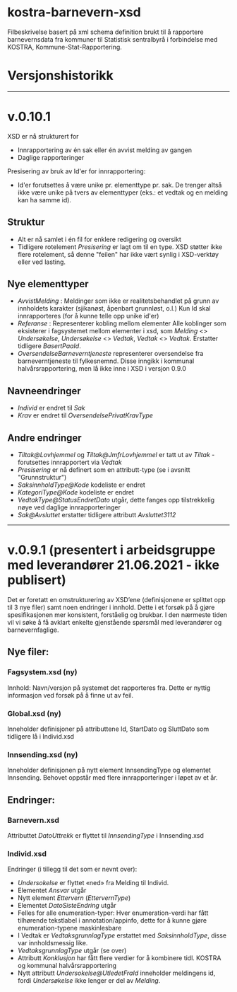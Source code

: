 # kostra-barnevern-xsd
Filbeskrivelse basert på xml schema definition brukt til å rapportere barnevernsdata fra kommuner til Statistisk sentralbyrå i forbindelse med KOSTRA, Kommune-Stat-Rapportering.

# Versjonshistorikk
---
# v.0.10.1
XSD er nå strukturert for
- Innrapportering av én sak eller én avvist melding av gangen
- Daglige rapporteringer

Presisering av bruk av Id'er for innrapportering:
- Id'er forutsettes å være unike pr. elementtype pr. sak.	De trenger altså ikke være unike på tvers av elementtyper (eks.: et vedtak og en melding kan ha samme id).

## Struktur
- Alt er nå samlet i én fil for enklere redigering og oversikt
- Tidligere rotelement *Presisering* er lagt om til en type. XSD støtter ikke flere rotelement, så denne "feilen" har ikke vært synlig i XSD-verktøy eller ved lasting.

## Nye elementtyper
- *AvvistMelding* : Meldinger som ikke er realitetsbehandlet på grunn av innholdets karakter (sjikanøst, åpenbart grunnløst, o.l.) 
Kun Id skal innrapporteres (for å kunne telle opp unike id'er)
- *Referanse* : Representerer kobling mellom elementer
Alle koblinger som eksisterer i fagsystemet mellom elementer i xsd, som *Melding* <> *Undersøkelse*, *Undersøkelse* <> *Vedtak*, *Vedtak* <> *Vedtak*.
Erstatter tidligere *BasertPaaId*.
- *OversendelseBarneverntjeneste* representerer oversendelse fra barneverntjeneste til fylkesnemnd. Disse inngikk i kommunal halvårsrapportering, men lå ikke inne i XSD i versjon 0.9.0

## Navneendringer
- *Individ* er endret til *Sak*
- *Krav* er endret til *OversendelsePrivatKravType*

## Andre endringer
- *Tiltak@Lovhjemmel* og *Tiltak@JmfrLovhjemmel* er tatt ut av *Tiltak* - forutsettes innrapportert via *Vedtak*
- *Presisering* er nå definert som en attributt-type (se i avsnitt "Grunnstruktur")
- *SaksinnholdType@Kode* kodeliste er endret
- *KategoriType@Kode* kodeliste er endret
- *VedtakType@StatusEndretDato* utgår, dette fanges opp tilstrekkelig nøye ved daglige innrapporteringer
- *Sak@Avsluttet* erstatter tidligere attributt *Avsluttet3112*

---
# v.0.9.1 (presentert i arbeidsgruppe med leverandører 21.06.2021 - ikke publisert)
Det er foretatt en omstrukturering av XSD’ene (definisjonene er splittet opp til 3 nye filer) samt noen endringer i innhold. Dette i et forsøk på å gjøre spesifikasjonen mer konsistent, forståelig og brukbar. I den nærmeste tiden vil vi søke å få avklart enkelte gjenstående spørsmål med leverandører og barnevernfaglige.

## Nye filer:

### Fagsystem.xsd (ny)
Innhold: Navn/versjon på systemet det rapporteres fra. Dette er nyttig informasjon ved forsøk på å finne ut av feil.

### Global.xsd (ny)
Inneholder definisjoner på attributtene Id, StartDato og SluttDato som tidligere lå i Individ.xsd

### Innsending.xsd (ny)
Inneholder definisjonen på nytt element InnsendingType og elementet Innsending. Behovet oppstår med flere innrapporteringer i løpet av et år. 

## Endringer:

### Barnevern.xsd
Attributtet *DatoUttrekk* er flyttet til *InnsendingType* i Innsending.xsd

### Individ.xsd
Endringer (i tillegg til det som er nevnt over):
-	*Undersokelse* er flyttet «ned» fra Melding til Individ.
-	Elementet *Ansvar* utgår
-	Nytt element *Ettervern* (*EttervernType*)
-	Elementet *DatoSisteEndring* utgår
-	Felles for alle enumeration-typer: Hver enumeration-verdi har fått tilhørende tekstlabel i annotation/appinfo, dette for å kunne gjøre enumeration-typene maskinlesbare
-	I Vedtak er *VedtaksgrunnlagType* erstattet med *SaksinnholdType*, disse var innholdsmessig like. 
-	*VedtaksgrunnlagType* utgår (se over)
-	Attributt *Konklusjon* har fått flere verdier for å kombinere tidl. KOSTRA og kommunal halvårsrapportering
-	Nytt attributt *Undersokelse@UtledetFraId* inneholder meldingens id, fordi *Undersøkelse* ikke lenger er del av *Melding*. 
